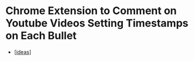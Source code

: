 # Chrome Extension to Comment on Youtube Videos Setting Timestamps on Each Bullet

- [[ideas]]

[//begin]: # "Autogenerated link references for markdown compatibility"
[ideas]: ideas "Ideas"
[//end]: # "Autogenerated link references"